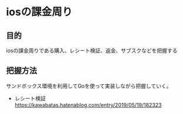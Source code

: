 # iosの課金周り

## 目的
iosの課金周りである購入、レシート検証、返金、サブスクなどを把握する

## 把握方法

サンドボックス環境を利用してGoを使って実装しながら把握していく。

- レシート検証
https://kawabatas.hatenablog.com/entry/2019/05/19/182323
